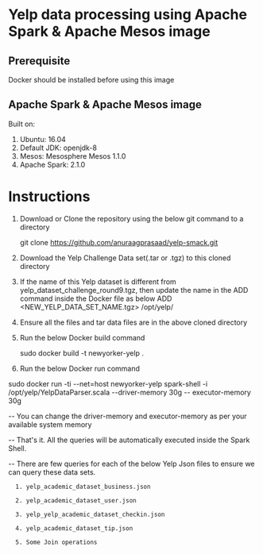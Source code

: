 # Yelp data processing using Apache Spark & Apache Mesos image

## Prerequisite
Docker should be installed before using this image

## Apache Spark & Apache Mesos image

Built on:

1. Ubuntu: 16.04
2. Default JDK: openjdk-8
3. Mesos: Mesosphere Mesos 1.1.0
4. Apache Spark: 2.1.0

# Instructions

1. Download or Clone the repository using the below git command to a directory

      git clone https://github.com/anuraagprasaad/yelp-smack.git

2. Download the Yelp Challenge Data set(.tar or .tgz) to this cloned directory

3. If the name of this Yelp dataset is different from yelp_dataset_challenge_round9.tgz, then update the name in the ADD command inside the Docker file as below
  ADD <NEW_YELP_DATA_SET_NAME.tgz> /opt/yelp/

4. Ensure all the files and tar data files are in the above cloned directory

5. Run the below Docker build command

      sudo docker build -t newyorker-yelp .

6. Run the below Docker run command

  sudo docker run -ti --net=host newyorker-yelp spark-shell -i /opt/yelp/YelpDataParser.scala --driver-memory 30g -- executor-memory 30g

-- You can change the driver-memory and executor-memory as per your available system memory 

-- That's it. All the queries will be automatically executed inside the Spark Shell.

-- There are few queries for each of the below Yelp Json files to ensure we can query these data sets.

      1. yelp_academic_dataset_business.json

      2. yelp_academic_dataset_user.json
      
      3. yelp_yelp_academic_dataset_checkin.json
      
      4. yelp_academic_dataset_tip.json
      
      5. Some Join operations
       
